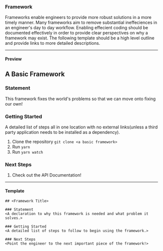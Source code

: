 ### Framework

Frameworks enable engineers to provide more robust solutions in a more timely manner. Many frameworks aim to remove substantial ineffeciences in an engineer's day to day workflow. Enabling effecient coding should be documented effectively in order to provide clear perspectives on why a framework may exist. The following template should be a high level outline and provide links to more detailed descriptions.

* * *

#### Preview

## A Basic Framework

### Statement
This framework fixes the world's problems so that we can move onto fixing our own!

### Getting Started
A detailed list of steps all in one location with no external links(unless a third party application needs to be installed as a dependency).

1. Clone the repository `git clone <a basic framework>`
2. Run `yarn`
3. Run `yarn watch`

### Next Steps
1. Check out the API Documentation!

* * *

#### Template

```
## <Framework Title>

### Statement
<A declaration to why this framework is needed and what problem it solves.>

### Getting Started
<A detailed list of steps to follow to begin using the framework.>

### Next Steps
<Point the engineer to the next important piece of the framework!>
```